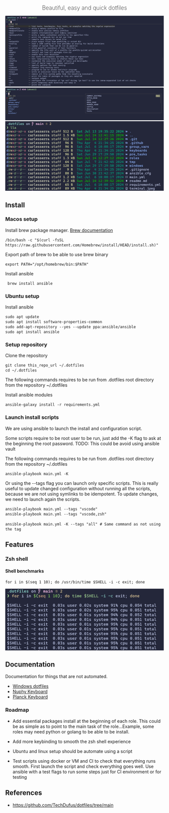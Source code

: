 <h2 style="
    text-align: center;
    font-weight:200;
    font-size: 18px;
">Beautiful, easy and quick dotfiles</h2>
<p align="center">
    <img src="./doc/assets/terminal-completions.png"/>
    <img src="./doc/assets/terminal-fzf-search.png"/>
    <img src="./doc/assets/terminal-ls.png"/>
</p>

## Install

### Macos setup

Install brew package manager. [Brew documentation](https://brew.sh)

```shell
/bin/bash -c "$(curl -fsSL https://raw.githubusercontent.com/Homebrew/install/HEAD/install.sh)"
```

Export path of brew to be able to use brew binary

```shell
export PATH="/opt/homebrew/bin:$PATH"
```

Install ansible

```shell
 brew install ansible
```

### Ubuntu setup

Install ansible

```shell
sudo apt update
sudo apt install software-properties-common
sudo add-apt-repository --yes --update ppa:ansible/ansible
sudo apt install ansible
```

### Setup repository

Clone the repository

```shell
git clone this_repo_url ~/.dotfiles
cd ~/.dotfiles
```

The following commands requires to be run from .dotfiles root directory from the repository ~/.dotfiles

Install ansible modules

```shell
ansible-galaxy install -r requirements.yml
```

### Launch install scripts

We are using ansible to launch the install and configuration script.

Some scripts require to be root user to be run, just add the -K flag to ask at the beginning the root password. TODO: This could be avoid using ansible vault

The following commands requires to be run from .dotfiles root directory from the repository ~/.dotfiles

```shell
ansible-playbook main.yml -K
```

Or using the --tags flag you can launch only specific scripts. This is really useful to update changed configuration without running all the scripts, because we are not using symlinks to be idempotent. To update changes, we need to launch again the scripts.

```shell
ansible-playbook main.yml --tags "vscode"
ansible-playbook main.yml --tags "vscode,zsh"

ansible-playbook main.yml -K --tags "all" # Same command as not using the tag
```

## Features

### Zsh shell

#### Shell benchmarks

```shell
for i in $(seq 1 10); do /usr/bin/time $SHELL -i -c exit; done
```

<p align="center">
    <img src="./doc/assets/terminal-start-time.png"/>
</p>

## Documentation

Documentation for things that are not automated.

- [Windows dotfiles](./doc/windows/readme.md)
- [Nuphy Keyboard](./doc/keyboards/nuphy-air60v2/readme.md)
- [Planck Keyboard](./doc/keyboards/planck/readme.md)

### Roadmap

- Add essential packages install at the beginning of each role. This could be as simple as to point to the main task of the role...Example, some roles may need python or golang to be able to be install.

- Add more keybinding to smooth the zsh shell experience

- Ubuntu and linux setup should be automate using a script
- Test scripts using docker or VM and CI to check that everything runs smooth. First launch the script and check everything goes well. Use ansible with a test flags to run some steps just for CI environment or for testing

## References

- https://github.com/TechDufus/dotfiles/tree/main
